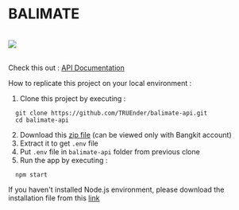 # BALIMATE

<br/>
<img src="https://storage.googleapis.com/gambara/balimate%20logo.png" />
<br/><br/>

Check this out : [API Documentation](https://docs.google.com/document/d/1SFTBoBo30kW263H4y3JMn43nyNoGhMoSBQc7AmzYBdg/edit?usp=sharing)

How to replicate this project on your local environment :
1. Clone this project by executing :
```
  git clone https://github.com/TRUEnder/balimate-api.git
  cd balimate-api
```
2. Download this [zip file](https://drive.google.com/file/d/1K-oc_2Fwicl7okEwvbw0tMCpgOFnNzzS/view?usp=sharing) (can be viewed only with Bangkit account)
3. Extract it to get `.env` file
4. Put `.env` file in `balimate-api` folder from previous clone
5. Run the app by executing :
```
  npm start
```
If you haven't installed Node.js environment, please download the installation file from this [link](https://nodejs.org/en/download)

